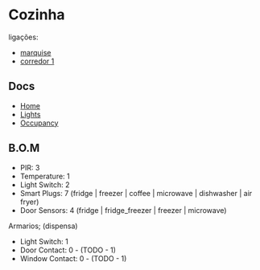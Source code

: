 # Cozinha

ligações:
- [marquise](./marquise.md)
- [corredor 1](./corredores.md)

## Docs
- [Home](./readme.md)
- [Lights](./lights.md)
- [Occupancy](./occupancy.md)

## B.O.M

- PIR: 3
- Temperature: 1
- Light Switch: 2
- Smart Plugs: 7 (fridge | freezer | coffee | microwave | dishwasher | air fryer)
- Door Sensors: 4 (fridge | fridge_freezer | freezer | microwave)

Armarios; (dispensa)
  - Light Switch: 1  
  - Door Contact: 0 - (TODO - 1)
  - Window Contact: 0 - (TODO - 1)
